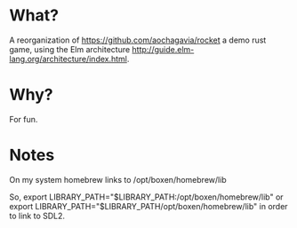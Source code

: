 # What?

A reorganization of https://github.com/aochagavia/rocket a demo rust game, using the Elm architecture http://guide.elm-lang.org/architecture/index.html.

# Why?

For fun.

# Notes

On my system homebrew links to /opt/boxen/homebrew/lib

So, export LIBRARY_PATH="$LIBRARY_PATH:/opt/boxen/homebrew/lib" or export LIBRARY_PATH="$LIBRARY_PATH/opt/boxen/homebrew/lib" in order to link to SDL2.
